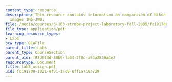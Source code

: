 ```yaml
---
content_type: resource
description: This resource contains information on comparison of Nikon D100 and film
  images IM5-JWB.
file: /media/courses/6-163-strobe-project-laboratory-fall-2005/fc19170010219f911ac66ff1a716a739_lab5_assign.pdf
file_type: application/pdf
learning_resource_types:
- Labs
ocw_type: OCWFile
parent_title: Labs
parent_type: CourseSection
parent_uid: f87d9f3d-80b9-fa34-2f8c-a93a2850a1e2
resourcetype: Document
title: lab5_assign.pdf
uid: fc191700-1021-9f91-1ac6-6ff1a716a739
---
```


